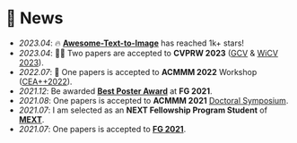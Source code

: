 # 🍯 News
- *2023.04*: 🔥 [**Awesome-Text-to-Image**](https://github.com/Yutong-Zhou-cv/Awesome-Text-to-Image) has reached 1k+ stars!
- *2023.04*: 🎉🎉 Two papers are accepted to **CVPRW 2023** ([GCV](https://generative-vision.github.io/workshop-CVPR-23/) & [WiCV 2023](https://sites.google.com/view/wicvcvpr2023)).
- *2022.07*: 🎉 One papers is accepted to **ACMMM 2022** Workshop ([CEA++2022](https://sigcea.org/workshop/2022/)).
- *2021.12*: Be awarded [**Best Poster Award**](http://iab-rubric.org/fg2021/awards.html) at **FG 2021**.
- *2021.08*: One papers is accepted to **ACMMM 2021** [Doctoral Symposium](https://2021.acmmm.org/doctoral-cymposium).
- *2021.07*: I am selected as an **NEXT Fellowship Program Student** of [**MEXT**](https://www.mext.go.jp/en/index.htm).
- *2021.07*: One papers is accepted to [**FG 2021**](http://iab-rubric.org/fg2021/awards.html).